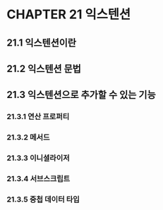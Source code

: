# CHAPTER 21 익스텐션

## 21.1 익스텐션이란

## 21.2 익스텐션 문법

## 21.3 익스텐션으로 추가할 수 있는 기능

### 21.3.1 연산 프로퍼티

### 21.3.2 메서드

### 21.3.3 이니셜라이저

### 21.3.4 서브스크립트

### 21.3.5 중첩 데이터 타입